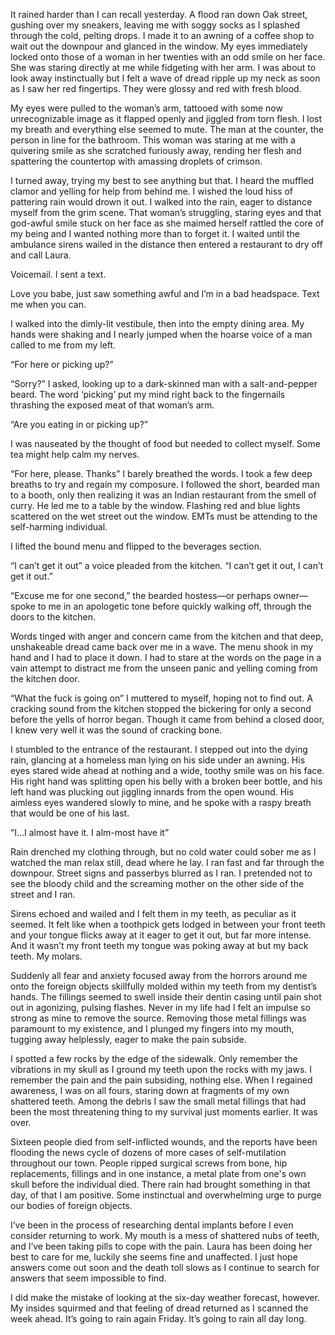 It rained harder than I can recall yesterday. A flood ran down Oak street, gushing over my sneakers, leaving me with soggy socks as I splashed through the cold, pelting drops. I made it to an awning of a coffee shop to wait out the downpour and glanced in the window. My eyes immediately locked onto those of a woman in her twenties with an odd smile on her face. She was staring directly at me while fidgeting with her arm. I was about to look away instinctually but I felt a wave of dread ripple up my neck as soon as I saw her red fingertips. They were glossy and red with fresh blood.

My eyes were pulled to the woman’s arm, tattooed with some now unrecognizable image as it flapped openly and jiggled from torn flesh. I lost my breath and everything else seemed to mute. The man at the counter, the person in line for the bathroom. This woman was staring at me with a quivering smile as she scratched furiously away, rending her flesh and spattering the countertop with amassing droplets of crimson.

I turned away, trying my best to see anything but that. I heard the muffled clamor and yelling for help from behind me. I wished the loud hiss of pattering rain would drown it out. I walked into the rain, eager to distance myself from the grim scene. That woman’s struggling, staring eyes and that god-awful smile stuck on her face as she maimed herself rattled the core of my being and I wanted nothing more than to forget it. I waited until the ambulance sirens wailed in the distance then entered a restaurant to dry off and call Laura.

Voicemail. I sent a text. 

Love you babe, just saw something awful and I’m in a bad headspace. Text me when you can.

I walked into the dimly-lit vestibule, then into the empty dining area. My hands were shaking and I nearly jumped when the hoarse voice of a man called to me from my left.

“For here or picking up?”

“Sorry?” I asked, looking up to a dark-skinned man with a salt-and-pepper beard. The word ‘picking’ put my mind right back to the fingernails thrashing the exposed meat of that woman’s arm.

“Are you eating in or picking up?”

I was nauseated by the thought of food but needed to collect myself. Some tea might help calm my nerves.

“For here, please. Thanks” I barely breathed the words. I took a few deep breaths to try and regain my composure. I followed the short, bearded man to a booth, only then realizing it was an Indian restaurant from the smell of curry. He led me to a table by the window. Flashing red and blue lights scattered on the wet street out the window. EMTs must be attending to the self-harming individual.

I lifted the bound menu and flipped to the beverages section. 

“I can’t get it out” a voice pleaded from the kitchen. “I can’t get it out, I can’t get it out.”

“Excuse me for one second,” the bearded hostess—or perhaps owner—spoke to me in an apologetic tone before quickly walking off, through the doors to the kitchen.

Words tinged with anger and concern came from the kitchen and that deep, unshakeable dread came back over me in a wave. The menu shook in my hand and I had to place it down. I had to stare at the words on the page in a vain attempt to distract me from the unseen panic and yelling coming from the kitchen door.

“What the fuck is going on” I muttered to myself, hoping not to find out. A cracking sound from the kitchen stopped the bickering for only a second before the yells of horror began. Though it came from behind a closed door, I knew very well it was the sound of cracking bone.

I stumbled to the entrance of the restaurant. I stepped out into the dying rain, glancing at a homeless man lying on his side under an awning. His eyes stared wide ahead at nothing and a wide, toothy smile was on his face. His right hand was splitting open his belly with a broken beer bottle, and his left hand was plucking out jiggling innards from the open wound. His aimless eyes wandered slowly to mine, and he spoke with a raspy breath that would be one of his last.

“I…I almost have it. I alm-most have it” 

Rain drenched my clothing through, but no cold water could sober me as I watched the man relax still, dead where he lay. I ran fast and far through the downpour. Street signs and passerbys blurred as I ran. I pretended not to see the bloody child and the screaming mother on the other side of the street and I ran.

Sirens echoed and wailed and I felt them in my teeth, as peculiar as it seemed. It felt like when a toothpick gets lodged in between your front teeth and your tongue flicks away at it eager to get it out, but far more intense. And it wasn’t my front teeth my tongue was poking away at but my back teeth. My molars.

Suddenly all fear and anxiety focused away from the horrors around me onto the foreign objects skillfully molded within my teeth from my dentist’s hands. The fillings seemed to swell inside their dentin casing until pain shot out in agonizing, pulsing flashes. Never in my life had I felt an impulse so strong as mine to remove the source. Removing those metal fillings was paramount to my existence, and I plunged my fingers into my mouth, tugging away helplessly, eager to make the pain subside.

I spotted a few rocks by the edge of the sidewalk. Only remember the vibrations in my skull as I ground my teeth upon the rocks with my jaws. I remember the pain and the pain subsiding, nothing else. When I regained awareness, I was on all fours, staring down at fragments of my own shattered teeth. Among the debris I saw the small metal fillings that had been the most threatening thing to my survival just moments earlier. It was over.

Sixteen people died from self-inflicted wounds, and the reports have been flooding the news cycle of dozens of more cases of self-mutilation throughout our town. People ripped surgical screws from bone, hip replacements, fillings and in one instance, a metal plate from one's own skull before the individual died. There rain had brought something in that day, of that I am positive. Some instinctual and overwhelming urge to purge our bodies of foreign objects.

I’ve been in the process of researching dental implants before I even consider returning to work. My mouth is a mess of shattered nubs of teeth, and I’ve been taking pills to cope with the pain. Laura has been doing her best to care for me, luckily she seems fine and unaffected. I just hope answers come out soon and the death toll slows as I continue to search for answers that seem impossible to find.

I did make the mistake of looking at the six-day weather forecast, however. My insides squirmed and that feeling of dread returned as I scanned the week ahead. It’s going to rain again Friday. It’s going to rain all day long.